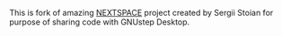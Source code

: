 This is fork of amazing [NEXTSPACE](https://github.com/trunkmaster/nextspace) project created by Sergii Stoian for purpose of sharing code with GNUstep Desktop.
